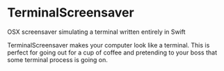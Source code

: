 # TerminalScreensaver
OSX screensaver simulating a terminal written entirely in Swift

TerminalScreensaver makes your computer look like a terminal. This is perfect for going out for a cup of coffee and pretending to your boss that some terminal process is going on.


